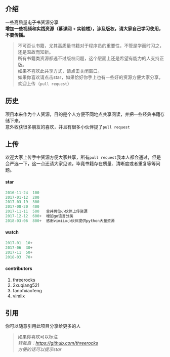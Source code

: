 ## 介绍
一些高质量电子书资源分享   
**增加一些视频和实践资源（慕课网 + 实验楼），涉及版权，请大家自己学习使用，不要传播。**
> 不可否认书籍，尤其高质量书籍对于程序员的重要性，不管是学而时习之，还是温故而知新。   
> 所有书籍类资源都逃不过版权问题，这个层面上还是希望有能力的人支持正版。   
> 如果不喜欢此共享方式，请点击关闭窗口。   
> 如果你喜欢请点击star，如果恰好你手上也有一些好的资源方便大家分享，欢迎上传（`pull request`）

## 历史
项目本来作为个人资源，目的是个人方便不同地点共享阅读，并把一些经典书籍存储下来。   
意外收获很多朋友的喜欢，并且有很多小伙伴提了`pull request`

## 上传
欢迎大家上传手中资源方便大家共享，所有`pull request`我本人都会通过，但是会严选一下，这一点还请大家见谅，毕竟书籍存在质量、清晰度或者重复等等问题。

#### star

```js
2016-11-24  100 
2017-01-12  200
2017-03-19  300
2017-08-20  400
2017-11-11  500   合并两位小伙伴上传资源
2017-12-12  600+  增加go语言分类
2018-03-06  800+  感谢vimiix小伙伴提供python大量资源
```
#### watch

```js
2017-01  10+ 
2017-06  30+
2017-11  50+
2018-03  70+
```
#### contributors
1. threerocks
1. 2xuqiang521
1. fanofxiaofeng
1. vimiix

## 引用
你可以随意引用此项目分享给更多的人
> 如果你喜欢可以标注   
> *转载自：https://github.com/threerocks*   
> *方便的话可以提示star*




